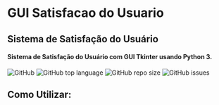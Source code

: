 # GUI Satisfacao do Usuario
## Sistema de Satisfação do Usuário
#### Sistema de Satisfação do Usuário com GUI Tkinter usando Python 3.

![GitHub](https://img.shields.io/github/license/diegolisboadev/GUI-Satisfacao-do-Usuario?style=plastic)
![GitHub top language](https://img.shields.io/github/languages/top/diegolisboadev/GUI-Satisfacao-do-Usuario?style=plastic)
![GitHub repo size](https://img.shields.io/github/repo-size/diegolisboadev/GUI-Satisfacao-do-Usuario?style=plastic)
![GitHub issues](https://img.shields.io/github/issues/diegolisboadev/GUI-Satisfacao-do-Usuario?style=plastic)

## Como Utilizar:
####



